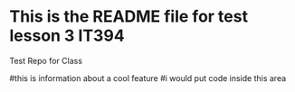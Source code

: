 # This is the README file for test lesson 3 IT394

Test Repo for Class

#this is information about a cool feature
#i would put code inside this area 